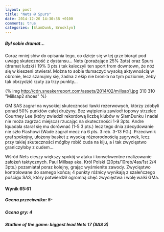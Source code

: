 ```yaml
---
layout: post
title: "Nets @ Spurs"
date: 2014-12-20 14:30:38 +0100
comments: true
categories: [SlamDunk, Brooklyn]
---
```


<h5>Był sobie dramat...</h5>

Coraz mniej słów do opisania tego, co dzieje się w tej grze biorąć pod uwagę skuteczność z dystansu... Nets (porażające 25% 3pts) oraz Spurs (dramat ludzki i 19% 3 pts.) tak kaleczyli ten sport from downtown, że nóż się w kieszeni otwierał. Można to sobie tłumaczyć wysoką aktywnością w obronie, lecz szanujmy się, żadna z ekip nie broniła na tym poziomie, żeby tak obrzydzić rzuty za trzy punkty... 

<!--more-->

{% img http://cdn.sneakerreport.com/assets/2014/02/millsap1.jpg 310 310 "Millsap2 shoes" %}

GM SAS zagrał na wysokiej skuteczności ławki rezerwowych, którzy zdobyli ponad 50% punktów całej drużyny. Bez wątpienia zawiodł topowy strzelec Courtney Lee (który zwiedził rekordową liczbę klubów w SlamDunku i nadal nie moża zagrzać miejsca) rzucając na skuteczności 1-9 3pts. Andre Iquadala starał się mu dorównać (1-5 3 pts.) lecz tego dnia zdecydowanie nie szło Flashowi (Wade zagrał mecz na 6 pts. 3 reb. 3-13 FG.). Przeciwnik grał spokojny, ułożony basket z wysoką różnorodnością zagrywek, lecz przy takiej skuteczności mógłby robić cuda na kiju, a i tak zwycięstwo graniczyłoby z cudem...

Wśród Nets cieszy większy spokój w ataku i konsekwentne realizowanie założeń taktycznych. Paul Millsap aka. Król Polski (20pts/10reb/4as/1st 2/4 3pts.) pozamiatał poraz kolejny, grając wyśmienite zawody. Zwycięstwo kontrolowane do samego końca; 4 punkty różnicy wynikają z szaleńczego pościgu SAS, który potwierdził ogromną chęć zwycięstwa i wolę walki GMa.

<h4>Wynik 65:61</h4>
<h5>Ocena przeciwnika: 5-</h5>
<h5>Ocena gry: 4</h5>
<h5>Statline of the game: biggest lead Nets 17 (SAS 3)</h5>
